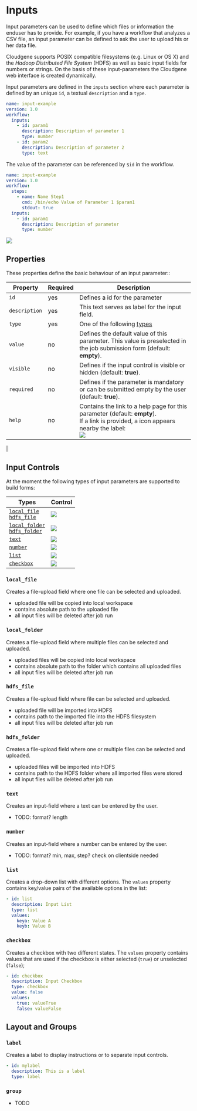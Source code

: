 # Inputs

Input parameters can be used to define which files or information the enduser has to provide. For example, if you have a workflow that analyzes a CSV file, an input parameter can be defined to ask the user to upload his or her data file.

Cloudgene supports POSIX compatible filesystems (e.g. Linux or OS X) and the *Hadoop Distributed File System* (HDFS) as well as basic input fields for numbers or strings. On the basis of these input-parameters the Cloudgene web interface is created dynamically.

Input parameters are defined in the `inputs` section where each parameter is defined by an unique `id`, a textual `description` and a `type`.

```yaml hl_lines="5 6 7"
name: input-example
version: 1.0
workflow:
  inputs:
    - id: param1
      description: Description of parameter 1
      type: number
    - id: param2
      description: Description of parameter 2
      type: text
```

The value of the parameter can be referenced by `$id` in the workflow.

```yaml hl_lines="6"
name: input-example
version: 1.0
workflow:
  steps:
    - name: Name Step1
      cmd: /bin/echo Value of Parameter 1 $param1
      stdout: true
  inputs:
    - id: param1
      description: Description of parameter
      type: number
```
![](/images/inputs/example.png)




## Properties

These properties define the basic behaviour of an input parameter::

| Property | Required | Description |
| --- | --- | --- |
| `id` | yes | Defines a id for the parameter |
| `description` | yes | This text serves as label for the input field. |
| `type` | yes | One of the following [types](#input-controls) |
| `value` | no | Defines the default value of this parameter. This value is preselected in the job submission form (default: **empty**). |
| `visible` | no | Defines if the input control is visible or hidden (default: **true**). |
| `required` | no | Defines if the parameter is mandatory or can be submitted empty by the user (default: **true**). |
| `help` | no | Contains the link to a help page for this parameter (default: **empty**).<br>If a link is provided, a icon appears nearby the label:<br> ![](/images/inputs/help.png)
|


## Input Controls

At the moment the following types of input parameters are supported to build forms:

| Types | Control |
| --- | --- |
| [`local_file`](#local-files-and-folder) <br> [`hdfs_file`](#hdfs-files-and-folder) | ![](/images/inputs/file.png) |
| [`local_folder`](#local-files-and-folder) <br> [`hdfs_folder`](#hdfs-files-and-folder) | ![](/images/inputs/folder.png) |
| [`text`](#text) | ![](/images/inputs/text.png) |
| [`number`](#number) | ![](/images/inputs/number.png) |
| [`list`](#list) | ![](/images/inputs/list.png)
| [`checkbox`](#checkbox) | ![](/images/inputs/checkbox.png) |

### `local_file`

Creates a file-upload field where one file can be selected and uploaded.

- uploaded file will be copied into local workspace
- contains absolute path to the uploaded file
- all input files will be deleted after job run

### `local_folder`

Creates a file-upload field where multiple files can be selected and uploaded.

- uploaded files will be copied into local workspace
- contains absolute path to the folder which contains all uploaded files
- all input files will be deleted after job run

### `hdfs_file`

Creates a file-upload field where file can be selected and uploaded.

- uploaded file will be imported into HDFS
- contains path to the imported file into the HDFS filesystem
- all input files will be deleted after job run

### `hdfs_folder`

Creates a file-upload field where one or multiple files can be selected and uploaded.

- uploaded files will be imported into HDFS
- contains path to the HDFS folder where all imported files were stored
- all input files will be deleted after job run

### `text`

Creates an input-field where a text can be entered by the user.

- TODO: format? length

### `number`

Creates an input-field where a number can be entered by the user.

- TODO: format? min, max, step? check on clientside needed

### `list`

Creates a drop-down list with different options. The `values` property contains key/value pairs of the available options in the list:

```yaml
- id: list
  description: Input List
  type: list
  values:
    keya: Value A
    keyb: Value B
```


### `checkbox`

Creates a checkbox with two different states. The `values` property contains values that are used if the checkbox is either selected (`true`) or unselected (`false`);

```yaml
- id: checkbox
  description: Input Checkbox
  type: checkbox
  value: false
  values:
    true: valueTrue
    false: valueFalse  
```

## Layout and Groups

### `label`

Creates a label to display instructions or to separate input controls.

```yaml
- id: mylabel
  description: This is a label
  type: label
```

### `group`

- TODO
